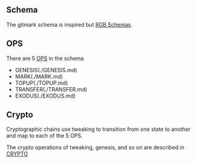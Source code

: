 ## Schema

The gitmark schema is inspired but [RGB Schemas](https://www.rgbfaq.com/glossary/schema-and-scripts/schema).

## OPS

There are 5 [OPS](./OPS.md) in the schema
- GENESIS(./GENESIS.md)
- MARK(./MARK.md)
- TOPUP(./TOPUP.md)
- TRANSFER(./TRANSFER.md)
- EXODUS(./EXODUS.md)

## Crypto

Cryptographic chains use tweaking to transition from one state to another and map to each of the 5 OPS.  

The crypto operations of tweaking, genesis, and so on are described in [CRYPTO](./CRYPTO.md)
